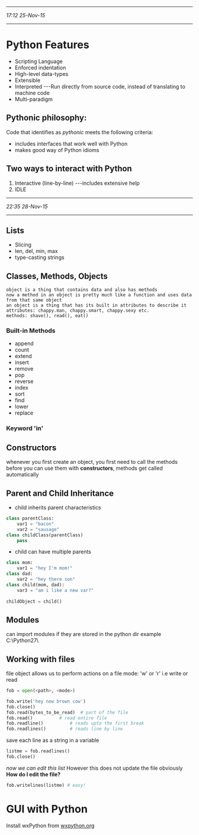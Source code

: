 ___
*17:12 25-Nov-15*
___
# Python Features
* Scripting Language
* Enforced indentation
* High-level data-types
* Extensible
* Interpreted
---Run directly from source code, instead of translating to machine code
* Multi-paradigm

## Pythonic philosophy:
Code that identifies as *pythonic* meets the following criteria:
* includes interfaces that work well with Python
* makes good way of Python idioms

## Two ways to interact with Python
1. Interactive (line-by-line)
---includes extensive help
2. IDLE

___
*22:35 28-Nov-15*
___
## Lists
* Slicing
* len, del, min, max
* type-casting strings

## Classes, Methods, Objects
```
object is a thing that contains data and also has methods
now a method in an object is pretty much like a function and uses data from that same object
an object is a thing that has its built in attributes to describe it
attributes: chappy.man, chappy.smart, chappy.sexy etc.
methods: shave(), read(), eat()
```
### Built-in Methods
* append
* count
* extend
* insert
* remove
* pop
* reverse
* index
* sort
* find
* lower
* replace

### Keyword 'in'

## Constructors
whenever you first create an object, you first need to call the methods before you can use them
with **constructors**, methods get called automatically

## Parent and Child Inheritance
* child inherits parent characteristics
```python
class parentClass:
	var1 = "bacon"
	var2 = "sausage"
class childClass(parentClass)
	pass
```
* child can have multiple parents
```python
class mom:
    var1 = "hey I'm mom!"
class dad:
    var2 = "hey there son"
class child(mom, dad):
    var3 = "am i like a new var?"
    
childObject = child()
```

## Modules
can import modules if they are stored in the python dir
example C:\Python27\

## Working with files
	
file object allows us to perform actions on a file
mode: 'w' or 'r' i.e write or read
```python
fob = open(<path>, <mode>)
```
```python
fob.write('hey now brown cow')
fob.close()
fob.read(bytes_to_be_read) 	# part of the file
fob.read()			# read entire file
fob.readline()			# reads upto the first break
fob.readlines()			# reads line by line
```

save each line as a string in a variable
```python
listme = fob.readlines()
fob.close()
```
*now we can edit this list* However this does not update the file obviously
**How do I edit the file?**
```python
fob.writelines(listme) # easy!
```

# GUI with Python
Install wxPython from [wxpython.org](http://www.wxpython.org/download.php)





